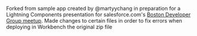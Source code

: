 Forked from sample app created by @martyychang in preparation for a Lightning Components presentation for salesforce.com's [Boston Developer Group meetup](http://www.meetup.com/Boston-Salesforce-Platform-Developer-User-Group/events/220444530/). Made changes to certain files in order to fix errors when deploying in Workbench the original zip file 
